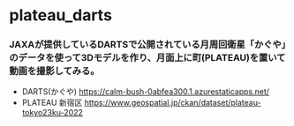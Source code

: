 # plateau_darts
### JAXAが提供しているDARTSで公開されている月周回衛星「かぐや」のデータを使って3Dモデルを作り、月面上に町(PLATEAU)を置いて動画を撮影してみる。
- DARTS(かぐや) https://calm-bush-0abfea300.1.azurestaticapps.net/
- PLATEAU 新宿区 https://www.geospatial.jp/ckan/dataset/plateau-tokyo23ku-2022
